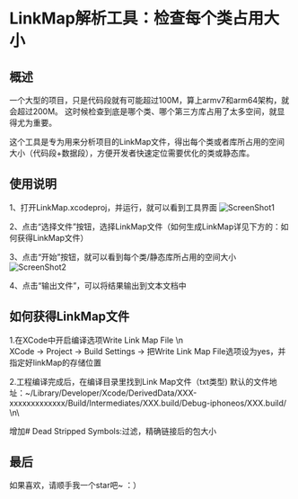 # LinkMap解析工具：检查每个类占用大小

## 概述

一个大型的项目，只是代码段就有可能超过100M，算上armv7和arm64架构，就会超过200M。
这时候检查到底是哪个类、哪个第三方库占用了太多空间，就显得尤为重要。

这个工具是专为用来分析项目的LinkMap文件，得出每个类或者库所占用的空间大小（代码段+数据段），方便开发者快速定位需要优化的类或静态库。


## 使用说明

1、打开LinkMap.xcodeproj，并运行，就可以看到工具界面
<img src="https://github.com/huanxsd/LinkMap/blob/master/ScreenShot1.png" alt="ScreenShot1" title="ScreenShot1">

2、点击“选择文件”按钮，选择LinkMap文件（如何生成LinkMap详见下方的：如何获得LinkMap文件）

3、点击“开始”按钮，就可以看到每个类/静态库所占用的空间大小
<img src="https://github.com/huanxsd/LinkMap/blob/master/ScreenShot2.png" alt="ScreenShot2" title="ScreenShot2">

4、点击“输出文件”，可以将结果输出到文本文档中


## 如何获得LinkMap文件

1.在XCode中开启编译选项Write Link Map File \n\
XCode -> Project -> Build Settings -> 把Write Link Map File选项设为yes，并指定好linkMap的存储位置

2.工程编译完成后，在编译目录里找到Link Map文件（txt类型)
默认的文件地址：~/Library/Developer/Xcode/DerivedData/XXX-xxxxxxxxxxxxx/Build/Intermediates/XXX.build/Debug-iphoneos/XXX.build/ \n\

增加# Dead Stripped Symbols:过滤，精确链接后的包大小


## 最后

如果喜欢，请顺手我一个star吧~  ：）
